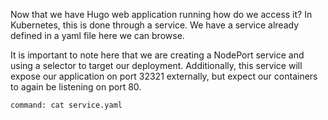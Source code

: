 Now that we have Hugo web application running how do we access it? In
Kubernetes, this is done through a service. We have a service already defined
in a yaml file here we can browse.

It is important to note here that we are creating a NodePort service and using a
selector to target our deployment. Additionally, this service will expose our
application on port 32321 externally, but expect our containers to again be
listening on port 80.

```terminal:execute
command: cat service.yaml
```
